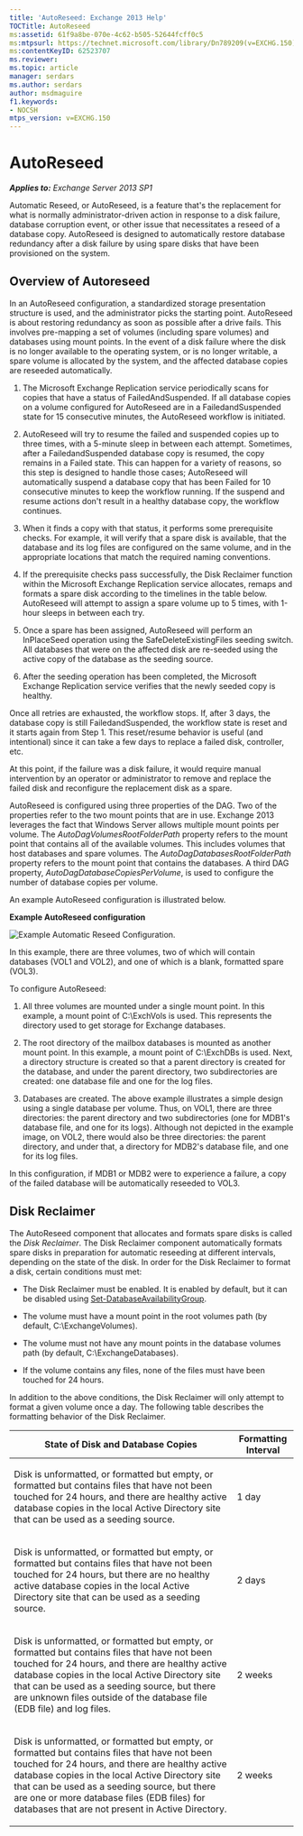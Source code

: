 ```yaml
---
title: 'AutoReseed: Exchange 2013 Help'
TOCTitle: AutoReseed
ms:assetid: 61f9a8be-070e-4c62-b505-52644fcff0c5
ms:mtpsurl: https://technet.microsoft.com/library/Dn789209(v=EXCHG.150)
ms:contentKeyID: 62523707
ms.reviewer: 
ms.topic: article
manager: serdars
ms.author: serdars
author: msdmaguire
f1.keywords:
- NOCSH
mtps_version: v=EXCHG.150
---
```


# AutoReseed

_**Applies to:** Exchange Server 2013 SP1_

Automatic Reseed, or AutoReseed, is a feature that's the replacement for what is normally administrator-driven action in response to a disk failure, database corruption event, or other issue that necessitates a reseed of a database copy. AutoReseed is designed to automatically restore database redundancy after a disk failure by using spare disks that have been provisioned on the system.

## Overview of Autoreseed

In an AutoReseed configuration, a standardized storage presentation structure is used, and the administrator picks the starting point. AutoReseed is about restoring redundancy as soon as possible after a drive fails. This involves pre-mapping a set of volumes (including spare volumes) and databases using mount points. In the event of a disk failure where the disk is no longer available to the operating system, or is no longer writable, a spare volume is allocated by the system, and the affected database copies are reseeded automatically.

1. The Microsoft Exchange Replication service periodically scans for copies that have a status of FailedAndSuspended. If all database copies on a volume configured for AutoReseed are in a FailedandSuspended state for 15 consecutive minutes, the AutoReseed workflow is initiated.

2. AutoReseed will try to resume the failed and suspended copies up to three times, with a 5-minute sleep in between each attempt. Sometimes, after a FailedandSuspended database copy is resumed, the copy remains in a Failed state. This can happen for a variety of reasons, so this step is designed to handle those cases; AutoReseed will automatically suspend a database copy that has been Failed for 10 consecutive minutes to keep the workflow running. If the suspend and resume actions don't result in a healthy database copy, the workflow continues.

3. When it finds a copy with that status, it performs some prerequisite checks. For example, it will verify that a spare disk is available, that the database and its log files are configured on the same volume, and in the appropriate locations that match the required naming conventions.

4. If the prerequisite checks pass successfully, the Disk Reclaimer function within the Microsoft Exchange Replication service allocates, remaps and formats a spare disk according to the timelines in the table below. AutoReseed will attempt to assign a spare volume up to 5 times, with 1-hour sleeps in between each try.

5. Once a spare has been assigned, AutoReseed will perform an InPlaceSeed operation using the SafeDeleteExistingFiles seeding switch. All databases that were on the affected disk are re-seeded using the active copy of the database as the seeding source.

6. After the seeding operation has been completed, the Microsoft Exchange Replication service verifies that the newly seeded copy is healthy.

Once all retries are exhausted, the workflow stops. If, after 3 days, the database copy is still FailedandSuspended, the workflow state is reset and it starts again from Step 1. This reset/resume behavior is useful (and intentional) since it can take a few days to replace a failed disk, controller, etc.

At this point, if the failure was a disk failure, it would require manual intervention by an operator or administrator to remove and replace the failed disk and reconfigure the replacement disk as a spare.

AutoReseed is configured using three properties of the DAG. Two of the properties refer to the two mount points that are in use. Exchange 2013 leverages the fact that Windows Server allows multiple mount points per volume. The *AutoDagVolumesRootFolderPath* property refers to the mount point that contains all of the available volumes. This includes volumes that host databases and spare volumes. The *AutoDagDatabasesRootFolderPath* property refers to the mount point that contains the databases. A third DAG property, *AutoDagDatabaseCopiesPerVolume*, is used to configure the number of database copies per volume.

An example AutoReseed configuration is illustrated below.

**Example AutoReseed configuration**

![Example Automatic Reseed Configuration.](images/Dn789209.e3af7306-f5b4-4ec4-9ccf-222ec452699b(EXCHG.150).gif "Example Automatic Reseed Configuration")

In this example, there are three volumes, two of which will contain databases (VOL1 and VOL2), and one of which is a blank, formatted spare (VOL3).

To configure AutoReseed:

1. All three volumes are mounted under a single mount point. In this example, a mount point of C:\\ExchVols is used. This represents the directory used to get storage for Exchange databases.

2. The root directory of the mailbox databases is mounted as another mount point. In this example, a mount point of C:\\ExchDBs is used. Next, a directory structure is created so that a parent directory is created for the database, and under the parent directory, two subdirectories are created: one database file and one for the log files.

3. Databases are created. The above example illustrates a simple design using a single database per volume. Thus, on VOL1, there are three directories: the parent directory and two subdirectories (one for MDB1's database file, and one for its logs). Although not depicted in the example image, on VOL2, there would also be three directories: the parent directory, and under that, a directory for MDB2's database file, and one for its log files.

In this configuration, if MDB1 or MDB2 were to experience a failure, a copy of the failed database will be automatically reseeded to VOL3.

## Disk Reclaimer

The AutoReseed component that allocates and formats spare disks is called the *Disk Reclaimer*. The Disk Reclaimer component automatically formats spare disks in preparation for automatic reseeding at different intervals, depending on the state of the disk. In order for the Disk Reclaimer to format a disk, certain conditions must met:

  - The Disk Reclaimer must be enabled. It is enabled by default, but it can be disabled using [Set-DatabaseAvailabilityGroup](/powershell/module/exchange/Set-DatabaseAvailabilityGroup).

  - The volume must have a mount point in the root volumes path (by default, C:\\ExchangeVolumes).

  - The volume must not have any mount points in the database volumes path (by default, C:\\ExchangeDatabases).

  - If the volume contains any files, none of the files must have been touched for 24 hours.

In addition to the above conditions, the Disk Reclaimer will only attempt to format a given volume once a day. The following table describes the formatting behavior of the Disk Reclaimer.

<table>
<colgroup>
<col/>
<col/>
</colgroup>
<thead>
<tr class="header">
<th>State of Disk and Database Copies</th>
<th>Formatting Interval</th>
</tr>
</thead>
<tbody>
<tr class="odd">
<td><p>Disk is unformatted, or formatted but empty, or formatted but contains files that have not been touched for 24 hours, and there are healthy active database copies in the local Active Directory site that can be used as a seeding source.</p></td>
<td><p>1 day</p></td>
</tr>
<tr class="even">
<td><p>Disk is unformatted, or formatted but empty, or formatted but contains files that have not been touched for 24 hours, but there are no healthy active database copies in the local Active Directory site that can be used as a seeding source.</p></td>
<td><p>2 days</p></td>
</tr>
<tr class="odd">
<td><p>Disk is unformatted, or formatted but empty, or formatted but contains files that have not been touched for 24 hours, and there are healthy active database copies in the local Active Directory site that can be used as a seeding source, but there are unknown files outside of the database file (EDB file) and log files.</p></td>
<td><p>2 weeks</p></td>
</tr>
<tr class="even">
<td><p>Disk is unformatted, or formatted but empty, or formatted but contains files that have not been touched for 24 hours, and there are healthy active database copies in the local Active Directory site that can be used as a seeding source, but there are one or more database files (EDB files) for databases that are not present in Active Directory.</p></td>
<td><p>2 weeks</p></td>
</tr>
</tbody>
</table>